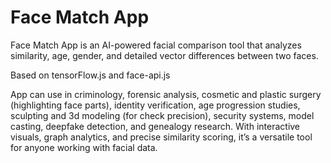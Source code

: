 # Face Match App
Face Match App is an AI-powered facial comparison tool that analyzes similarity, age, gender, and detailed vector differences between two faces. 

Based on tensorFlow.js and face-api.js

App can use in criminology, forensic analysis, cosmetic and plastic surgery (highlighting face parts), identity verification, age progression studies, sculpting and 3d modeling (for check precision), security systems, model casting, deepfake detection, and genealogy research. With interactive visuals, graph analytics, and precise similarity scoring, it’s a versatile tool for anyone working with facial data. 
